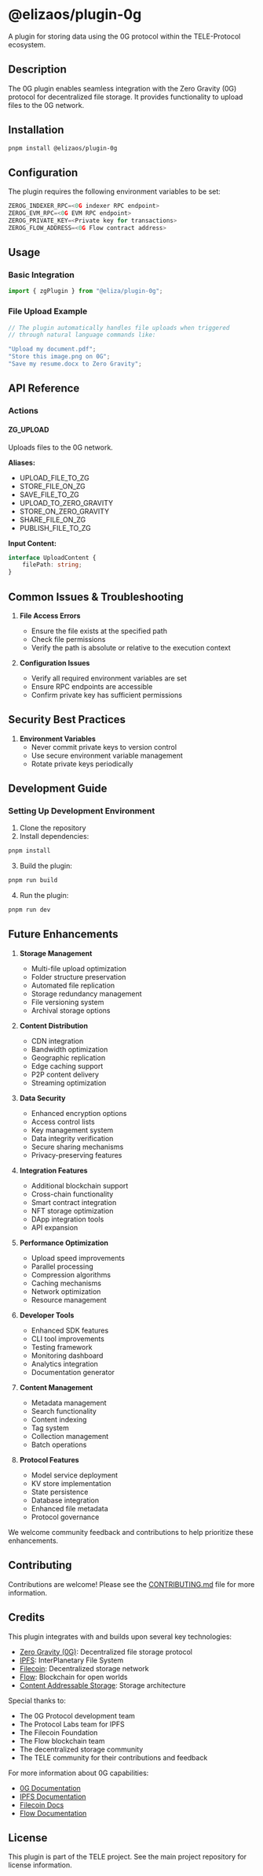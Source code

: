 # @elizaos/plugin-0g

A plugin for storing data using the 0G protocol within the TELE-Protocol ecosystem.

## Description

The 0G plugin enables seamless integration with the Zero Gravity (0G) protocol for decentralized file storage. It provides functionality to upload files to the 0G network.

## Installation

```bash
pnpm install @elizaos/plugin-0g
```

## Configuration

The plugin requires the following environment variables to be set:

```typescript
ZEROG_INDEXER_RPC=<0G indexer RPC endpoint>
ZEROG_EVM_RPC=<0G EVM RPC endpoint>
ZEROG_PRIVATE_KEY=<Private key for transactions>
ZEROG_FLOW_ADDRESS=<0G Flow contract address>
```

## Usage

### Basic Integration

```typescript
import { zgPlugin } from "@eliza/plugin-0g";
```

### File Upload Example

```typescript
// The plugin automatically handles file uploads when triggered
// through natural language commands like:

"Upload my document.pdf";
"Store this image.png on 0G";
"Save my resume.docx to Zero Gravity";
```

## API Reference

### Actions

#### ZG_UPLOAD

Uploads files to the 0G network.

**Aliases:**

- UPLOAD_FILE_TO_ZG
- STORE_FILE_ON_ZG
- SAVE_FILE_TO_ZG
- UPLOAD_TO_ZERO_GRAVITY
- STORE_ON_ZERO_GRAVITY
- SHARE_FILE_ON_ZG
- PUBLISH_FILE_TO_ZG

**Input Content:**

```typescript
interface UploadContent {
    filePath: string;
}
```

## Common Issues & Troubleshooting

1. **File Access Errors**

    - Ensure the file exists at the specified path
    - Check file permissions
    - Verify the path is absolute or relative to the execution context

2. **Configuration Issues**
    - Verify all required environment variables are set
    - Ensure RPC endpoints are accessible
    - Confirm private key has sufficient permissions

## Security Best Practices

1. **Environment Variables**
    - Never commit private keys to version control
    - Use secure environment variable management
    - Rotate private keys periodically

## Development Guide

### Setting Up Development Environment

1. Clone the repository
2. Install dependencies:

```bash
pnpm install
```

3. Build the plugin:

```bash
pnpm run build
```

4. Run the plugin:

```bash
pnpm run dev
```

## Future Enhancements

1. **Storage Management**

    - Multi-file upload optimization
    - Folder structure preservation
    - Automated file replication
    - Storage redundancy management
    - File versioning system
    - Archival storage options

2. **Content Distribution**

    - CDN integration
    - Bandwidth optimization
    - Geographic replication
    - Edge caching support
    - P2P content delivery
    - Streaming optimization

3. **Data Security**

    - Enhanced encryption options
    - Access control lists
    - Key management system
    - Data integrity verification
    - Secure sharing mechanisms
    - Privacy-preserving features

4. **Integration Features**

    - Additional blockchain support
    - Cross-chain functionality
    - Smart contract integration
    - NFT storage optimization
    - DApp integration tools
    - API expansion

5. **Performance Optimization**

    - Upload speed improvements
    - Parallel processing
    - Compression algorithms
    - Caching mechanisms
    - Network optimization
    - Resource management

6. **Developer Tools**

    - Enhanced SDK features
    - CLI tool improvements
    - Testing framework
    - Monitoring dashboard
    - Analytics integration
    - Documentation generator

7. **Content Management**

    - Metadata management
    - Search functionality
    - Content indexing
    - Tag system
    - Collection management
    - Batch operations

8. **Protocol Features**
    - Model service deployment
    - KV store implementation
    - State persistence
    - Database integration
    - Enhanced file metadata
    - Protocol governance

We welcome community feedback and contributions to help prioritize these enhancements.

## Contributing

Contributions are welcome! Please see the [CONTRIBUTING.md](CONTRIBUTING.md) file for more information.

## Credits

This plugin integrates with and builds upon several key technologies:

- [Zero Gravity (0G)](https://0g.xyz/): Decentralized file storage protocol
- [IPFS](https://ipfs.tech/): InterPlanetary File System
- [Filecoin](https://filecoin.io/): Decentralized storage network
- [Flow](https://flow.com/): Blockchain for open worlds
- [Content Addressable Storage](https://en.wikipedia.org/wiki/Content-addressable_storage): Storage architecture

Special thanks to:

- The 0G Protocol development team
- The Protocol Labs team for IPFS
- The Filecoin Foundation
- The Flow blockchain team
- The decentralized storage community
- The TELE community for their contributions and feedback

For more information about 0G capabilities:

- [0G Documentation](https://docs.0g.xyz/)
- [IPFS Documentation](https://docs.ipfs.tech/)
- [Filecoin Docs](https://docs.filecoin.io/)
- [Flow Documentation](https://developers.flow.com/)

## License

This plugin is part of the TELE project. See the main project repository for license information.
